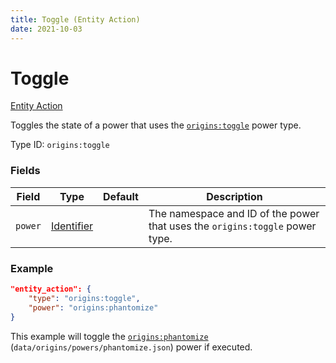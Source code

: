 ```yaml
---
title: Toggle (Entity Action)
date: 2021-10-03
---
```

# Toggle

[Entity Action](../entity_actions.md)

Toggles the state of a power that uses the [`origins:toggle`](../power_types/toggle.md) power type.

Type ID: `origins:toggle`

### Fields

Field | Type | Default | Description
------|------|---------|-------------
`power` | [Identifier](../data_types/identifier.md) | | The namespace and ID of the power that uses the `origins:toggle` power type.

### Example
```json
"entity_action": {
    "type": "origins:toggle",
    "power": "origins:phantomize"
}
```
This example will toggle the [`origins:phantomize`](https://github.com/apace100/origins-fabric/blob/1.17/src/main/resources/data/origins/powers/phantomize.json) (`data/origins/powers/phantomize.json`) power if executed.